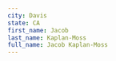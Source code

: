 ```yaml
---
city: Davis
state: CA
first_name: Jacob
last_name: Kaplan-Moss
full_name: Jacob Kaplan-Moss
---
```

